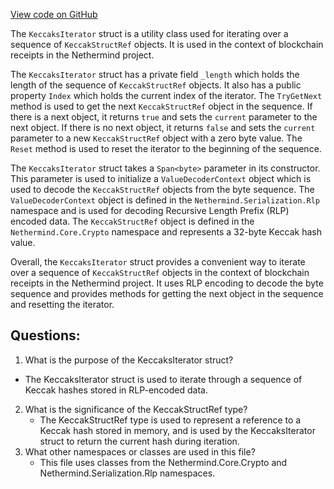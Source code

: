 [View code on GitHub](https://github.com/NethermindEth/nethermind/src/Nethermind/Nethermind.Blockchain/Receipts/KeccaksIterator.cs)

The `KeccaksIterator` struct is a utility class used for iterating over a sequence of `KeccakStructRef` objects. It is used in the context of blockchain receipts in the Nethermind project. 

The `KeccaksIterator` struct has a private field `_length` which holds the length of the sequence of `KeccakStructRef` objects. It also has a public property `Index` which holds the current index of the iterator. The `TryGetNext` method is used to get the next `KeccakStructRef` object in the sequence. If there is a next object, it returns `true` and sets the `current` parameter to the next object. If there is no next object, it returns `false` and sets the `current` parameter to a new `KeccakStructRef` object with a zero byte value. The `Reset` method is used to reset the iterator to the beginning of the sequence.

The `KeccaksIterator` struct takes a `Span<byte>` parameter in its constructor. This parameter is used to initialize a `ValueDecoderContext` object which is used to decode the `KeccakStructRef` objects from the byte sequence. The `ValueDecoderContext` object is defined in the `Nethermind.Serialization.Rlp` namespace and is used for decoding Recursive Length Prefix (RLP) encoded data. The `KeccakStructRef` object is defined in the `Nethermind.Core.Crypto` namespace and represents a 32-byte Keccak hash value.

Overall, the `KeccaksIterator` struct provides a convenient way to iterate over a sequence of `KeccakStructRef` objects in the context of blockchain receipts in the Nethermind project. It uses RLP encoding to decode the byte sequence and provides methods for getting the next object in the sequence and resetting the iterator.
## Questions: 
 1. What is the purpose of the KeccaksIterator struct?
   - The KeccaksIterator struct is used to iterate through a sequence of Keccak hashes stored in RLP-encoded data.
2. What is the significance of the KeccakStructRef type?
   - The KeccakStructRef type is used to represent a reference to a Keccak hash stored in memory, and is used by the KeccaksIterator struct to return the current hash during iteration.
3. What other namespaces or classes are used in this file?
   - This file uses classes from the Nethermind.Core.Crypto and Nethermind.Serialization.Rlp namespaces.